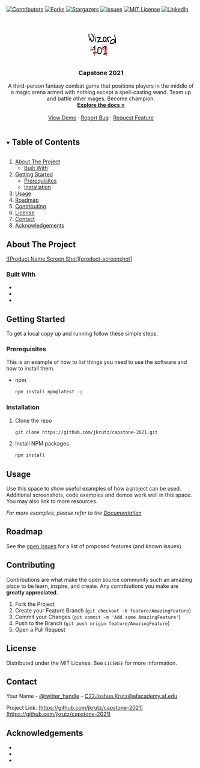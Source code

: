 <!-- PROJECT SHIELDS -->
<!--
*** I'm using markdown "reference style" links for readability.
*** Reference links are enclosed in brackets [ ] instead of parentheses ( ).
*** See the bottom of this document for the declaration of the reference variables
*** for contributors-url, forks-url, etc. This is an optional, concise syntax you may use.
*** https://www.markdownguide.org/basic-syntax/#reference-style-links
-->
[![Contributors][contributors-shield]][contributors-url]
[![Forks][forks-shield]][forks-url]
[![Stargazers][stars-shield]][stars-url]
[![Issues][issues-shield]][issues-url]
[![MIT License][license-shield]][license-url]
[![LinkedIn][linkedin-shield]][linkedin-url]



<!-- PROJECT LOGO -->
<br />
<p align="center">
  <a href="https://github.com/jkrutz/capstone-2021">
    <img src="images/logo.png" alt="Logo" width="80" height="80">
  </a>

  <h3 align="center">Capstone 2021</h3>

  <p align="center">
    A third-person fantasy combat game that positions players in the middle of a magic arena armed with nothing except a spell-casting wand. Team up and battle other mages. Become champion.
    <br />
    <a href="https://github.com/jkrutz/capstone-2021"><strong>Explore the docs »</strong></a>
    <br />
    <br />
    <a href="https://github.com/jkrutz/capstone-2021">View Demo</a>
    ·
    <a href="https://github.com/jkrutz/capstone-2021/issues">Report Bug</a>
    ·
    <a href="https://github.com/jkrutz/capstone-2021/issues">Request Feature</a>
  </p>
</p>



<!-- TABLE OF CONTENTS -->
<details open="open">
  <summary><h2 style="display: inline-block">Table of Contents</h2></summary>
  <ol>
    <li>
      <a href="#about-the-project">About The Project</a>
      <ul>
        <li><a href="#built-with">Built With</a></li>
      </ul>
    </li>
    <li>
      <a href="#getting-started">Getting Started</a>
      <ul>
        <li><a href="#prerequisites">Prerequisites</a></li>
        <li><a href="#installation">Installation</a></li>
      </ul>
    </li>
    <li><a href="#usage">Usage</a></li>
    <li><a href="#roadmap">Roadmap</a></li>
    <li><a href="#contributing">Contributing</a></li>
    <li><a href="#license">License</a></li>
    <li><a href="#contact">Contact</a></li>
    <li><a href="#acknowledgements">Acknowledgements</a></li>
  </ol>
</details>



<!-- ABOUT THE PROJECT -->
## About The Project

[![Product Name Screen Shot][product-screenshot]](https://example.com)


### Built With

* []()
* []()
* []()



<!-- GETTING STARTED -->
## Getting Started

To get a local copy up and running follow these simple steps.

### Prerequisites

This is an example of how to list things you need to use the software and how to install them.
* npm
  ```sh
  npm install npm@latest -g
  ```

### Installation

1. Clone the repo
   ```sh
   git clone https://github.com/jkrutz/capstone-2021.git
   ```
2. Install NPM packages
   ```sh
   npm install
   ```



<!-- USAGE EXAMPLES -->
## Usage

Use this space to show useful examples of how a project can be used. Additional screenshots, code examples and demos work well in this space. You may also link to more resources.

_For more examples, please refer to the [Documentation](https://example.com)_



<!-- ROADMAP -->
## Roadmap

See the [open issues](https://github.com/jkrutz/capstone-2021/issues) for a list of proposed features (and known issues).



<!-- CONTRIBUTING -->
## Contributing

Contributions are what make the open source community such an amazing place to be learn, inspire, and create. Any contributions you make are **greatly appreciated**.

1. Fork the Project
2. Create your Feature Branch (`git checkout -b feature/AmazingFeature`)
3. Commit your Changes (`git commit -m 'Add some AmazingFeature'`)
4. Push to the Branch (`git push origin feature/AmazingFeature`)
5. Open a Pull Request



<!-- LICENSE -->
## License

Distributed under the MIT License. See `LICENSE` for more information.



<!-- CONTACT -->
## Contact

Your Name - [@twitter_handle](https://twitter.com/twitter_handle) - C22Joshua.Krutz@afacademy.af.edu

Project Link: [https://github.com/jkrutz/capstone-2021](https://github.com/jkrutz/capstone-2021)



<!-- ACKNOWLEDGEMENTS -->
## Acknowledgements

* []()
* []()
* []()





<!-- MARKDOWN LINKS & IMAGES -->
<!-- https://www.markdownguide.org/basic-syntax/#reference-style-links -->
[contributors-shield]: https://img.shields.io/github/contributors/jkrutz/repo.svg?style=for-the-badge
[contributors-url]: https://github.com/jkrutz/repo/graphs/contributors
[forks-shield]: https://img.shields.io/github/forks/jkrutz/repo.svg?style=for-the-badge
[forks-url]: https://github.com/jkrutz/repo/network/members
[stars-shield]: https://img.shields.io/github/stars/jkrutz/repo.svg?style=for-the-badge
[stars-url]: https://github.com/jkrutz/repo/stargazers
[issues-shield]: https://img.shields.io/github/issues/jkrutz/repo.svg?style=for-the-badge
[issues-url]: https://github.com/jkrutz/repo/issues
[license-shield]: https://img.shields.io/github/license/jkrutz/repo.svg?style=for-the-badge
[license-url]: https://github.com/jkrutz/repo/blob/master/LICENSE.txt
[linkedin-shield]: https://img.shields.io/badge/-LinkedIn-black.svg?style=for-the-badge&logo=linkedin&colorB=555
[linkedin-url]: https://linkedin.com/in/jkrutz
